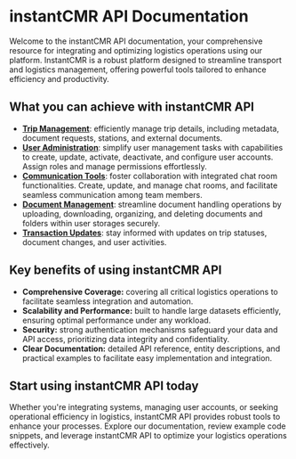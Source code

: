 # instantCMR API Documentation

Welcome to the instantCMR API documentation, your comprehensive resource for integrating and optimizing logistics operations using our platform. InstantCMR is a robust platform designed to streamline transport and logistics management, offering powerful tools tailored to enhance efficiency and productivity.

## What you can achieve with instantCMR API

- [**Trip Management**](?p=/trip-api): efficiently manage trip details, including metadata, document requests, stations, and external documents.
- [**User Administration**](?p=/user-api): simplify user management tasks with capabilities to create, update, activate, deactivate, and configure user accounts. Assign roles and manage permissions effortlessly.
- [**Communication Tools**](?p=/chat-api): foster collaboration with integrated chat room functionalities. Create, update, and manage chat rooms, and facilitate seamless communication among team members.
- [**Document Management**](?p=/document-storage-api): streamline document handling operations by uploading, downloading, organizing, and deleting documents and folders within user storages securely.
- [**Transaction Updates**](?p=/transaction-api): stay informed with updates on trip statuses, document changes, and user activities.

## Key benefits of using instantCMR API

- **Comprehensive Coverage:** covering all critical logistics operations to facilitate seamless integration and automation.
- **Scalability and Performance:** built to handle large datasets efficiently, ensuring optimal performance under any workload.
- **Security:** strong authentication mechanisms safeguard your data and API access, prioritizing data integrity and confidentiality.
- **Clear Documentation:** detailed API reference, entity descriptions, and practical examples to facilitate easy implementation and integration.

## Start using instantCMR API today

Whether you're integrating systems, managing user accounts, or seeking operational efficiency in logistics, instantCMR API provides robust tools to enhance your processes. Explore our documentation, review example code snippets, and leverage instantCMR API to optimize your logistics operations effectively.

